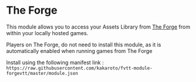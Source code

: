 # The Forge

This module allows you to access your Assets Library from [The Forge](https://forge-vtt.com) from within your locally hosted games.

Players on The Forge, do not need to install this module, as it is automatically enabled when running games from The Forge

Install using the following manifest link : `https://raw.githubusercontent.com/kakaroto/fvtt-module-forgevtt/master/module.json`
